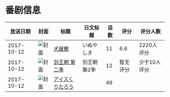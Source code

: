 # 番剧信息

|放送日期|封面|标题|日文标题|话数|评分|评分人数|
|---|---|---|---|---|---|---|
|2017-10-12|![封面](https://lain.bgm.tv/pic/cover/c/98/10/202268_4kHUP.jpg)|[犬屋敷](https://bangumi.tv/subject/202268)|いぬやしき|11|6.6|2220人评分|
|2017-10-12|![封面](https://lain.bgm.tv/pic/cover/c/8a/e2/227663_aN9kA.jpg)|[剑王朝 第二季](https://bangumi.tv/subject/227663)|剑王朝 第2季|12|暂无评分|少于10人评分|
|2017-10-12|![封面](https://lain.bgm.tv/pic/cover/c/37/d9/387141_XZ67F.jpg)|[アイスくりたろう](https://bangumi.tv/subject/387141)||49|||

